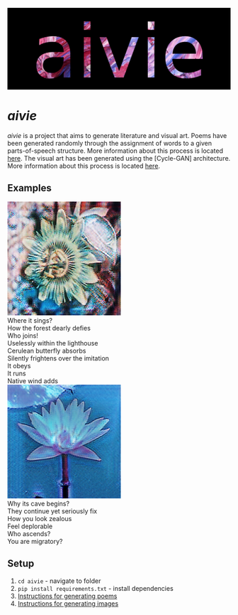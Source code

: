 ![](./data_img/logo.png)

# ***aivie***

*aivie* is a project that aims to generate literature and visual art. Poems have been generated randomly through the assignment of words to a given parts-of-speech structure. More information about this process is located [here](./src_poem/INFO.md). The visual art has been generated using the [Cycle-GAN] architecture. More information about this process is located [here](./src_generation/INFO.md).

## Examples

![](./data_img/result_1.png)
<br>
Where it sings?
<br>
How the forest dearly defies
<br>
Who joins!
<br>
Uselessly within the lighthouse
<br>
Cerulean butterfly absorbs
<br>
Silently frightens over the imitation
<br>
It obeys
<br>
It runs
<br>
Native wind adds
<br>
![](./data_img/result_2.png)
<br>
Why its cave begins? <br>
They continue yet seriously fix
<br>
How you look zealous
<br>
Feel deplorable
<br>
Who ascends?
<br>
You are migratory?
<br>

## Setup
1. `cd aivie` - navigate to folder
2. `pip install requirements.txt` - install dependencies
3. [Instructions for generating poems](./src_poem/INFO.md)
4. [Instructions for generating images](./src_generation/INFO.md)
